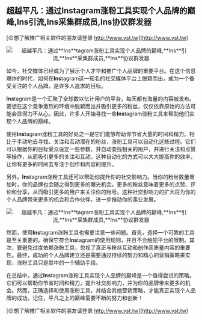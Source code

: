 ## **超越平凡：通过**Ins**tagram涨粉工具实现个人品牌的巅峰,**Ins**引流,**Ins**采集群成员,**Ins**协议群发器**

[😍想了解推广相关软件的朋友请登录 http://www.vst.tw](http://www.vst.tw)

 <center><img src="https://vst.tw/MP4/tuiguang/png/5.png" alt="超越平凡：通过**Ins**tagram涨粉工具实现个人品牌的巅峰,**Ins**引流,**Ins**采集群成员,**Ins**协议群发器"></center>

如今，社交媒体已经成为了展示个人才华和推广个人品牌的重要平台。在这个信息爆炸的时代，如何在**Ins**tagram这一知名的社交媒体平台上脱颖而出，成为一个备受关注的个人品牌，是许多人追求的目标。

**Ins**tagram是一个汇聚了全球数以亿计用户的平台，每天都有海量的内容被发布。要想在这个竞争激烈的环境中脱颖而出并吸引更多的粉丝，仅仅依靠原始的方法可能会显得力不从心。因此，许多人开始寻找一些**Ins**tagram涨粉工具来帮助他们实现个人品牌的巅峰。

使用**Ins**tagram涨粉工具的好处之一是它们能够帮助你节省大量的时间和精力。相比于手动地去寻找、关注和互动潜在的粉丝，涨粉工具可以自动化这些过程。它们可以根据你的目标受众设定一些参数，并自动查找相关的用户，并进行关注和点赞等操作，从而吸引更多的关注和互动。这种自动化的方式可以大大提高你的效率，让你有更多的时间去专注于创作和内容的提升。

另外，**Ins**tagram涨粉工具还可以帮助你提升你的社交影响力。当你的粉丝数量增加时，你的品牌也会随之得到更多的曝光机会。更多的粉丝意味着更多的点赞、评论和分享，从而吸引更多的用户来关注你的账号。这种社交影响力的扩大将为你的个人品牌带来更多的机会和合作伙伴，进一步推动你的事业发展。

 <center><img src="https://vst.tw/MP4/tuiguang/png/7.png" alt="超越平凡：通过**Ins**tagram涨粉工具实现个人品牌的巅峰,**Ins**引流,**Ins**采集群成员,**Ins**协议群发器"></center>

然而，使用**Ins**tagram涨粉工具也需要注意一些问题。首先，选择一个可靠的工具是至关重要的。确保它符合**Ins**tagram的使用规则，并且不会触犯平台的限制。其次，要避免过度依赖涨粉工具，忽视了真正与粉丝互动和创作高质量内容的重要性。最终，成功的个人品牌建立还是需要通过持续的努力和精心的营销策略来实现，涨粉工具只是其中的一个辅助手段。

在总结中，通过**Ins**tagram涨粉工具实现个人品牌的巅峰是一个值得尝试的策略。它们可以帮助你节省时间和精力，提升社交影响力，并为你的品牌带来更多的机会。然而，正确选择和使用涨粉工具，并结合其他营销策略，才能真正实现个人品牌的成功。记住，平凡之上的巅峰需要不断的努力和创新！

[😍想了解推广相关软件的朋友请登录 http://www.vst.tw](http://www.vst.tw)



